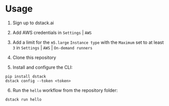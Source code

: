 # Usage

1. Sign up to dstack.ai

2. Add AWS credentials in `Settings` | `AWS`

3. Add a limit for the `m5.large` `Instance type` with the `Maximum` set to at least `3` in `Settings` | `AWS` | `On-demand runners`

4. Clone this repository

5. Install and configure the CLI:

```
pip install dstack
dstack config --token <token>
```

6. Run the `hello` workflow from the repository folder:

```
dstack run hello
```
